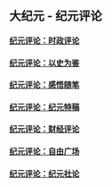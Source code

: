 ## 大纪元 - 纪元评论

#### [纪元评论：时政评论](indexes/nsc1025/README.md?08200330)
#### [纪元评论：以史为鉴](indexes/nsc1028/README.md?08200330)
#### [纪元评论：感悟随笔](indexes/nsc1035/README.md?08200330)
#### [纪元评论：纪元特稿](indexes/nsc424/README.md?08200330)
#### [纪元评论：财经评论](indexes/nsc1026/README.md?08200330)
#### [纪元评论：自由广场](indexes/nsc993/README.md?08200330)
#### [纪元评论：纪元社论](indexes/nsc422/README.md?08200330)
